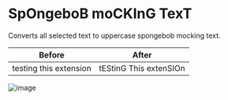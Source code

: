 # SpOngeboB moCKInG TexT

Converts all selected text to uppercase spongebob mocking text.

Before|After
-|-
testing this extension|tEStinG This extenSIOn


![image](/Extras%20(not%20needed%20to%20run%20extension)/source%20image.png)

